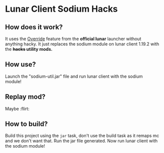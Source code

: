 # Lunar Client Sodium Hacks

## How does it work?

It uses the [Override](https://support.lunarclient.com/support/solutions/articles/60000752051-third-party-mods) feature from the **official lunar** launcher without anything hacky.
It just replaces the sodium module on lunar client 1.19.2 with the **~~hacks~~ utility mods.**

## How use?

Launch the "sodium-util.jar" file and run lunar client with the sodium module!

## Replay mod?

Maybe :flirt: 

## How to build?

Build this project using the `jar` task, don't use the build task as it remaps mc and we don't want that.
Run the jar file generated.
Now run lunar client with the sodium module!